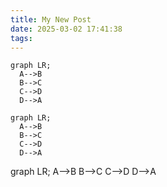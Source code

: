 ```yaml
---
title: My New Post
date: 2025-03-02 17:41:38
tags:
---
```



```mermaid
graph LR;
  A-->B
  B-->C
  C-->D
  D-->A
```

```text
graph LR;
  A-->B
  B-->C
  C-->D
  D-->A
```


<div class="mermaid">
graph LR;
  A-->B
  B-->C
  C-->D
  D-->A
</div>
